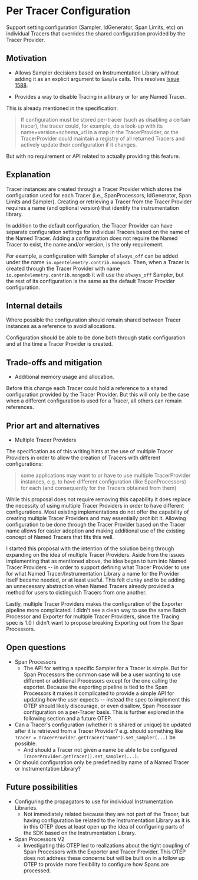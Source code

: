 # Per Tracer Configuration

Support setting configuration (Sampler, IdGenerator, Span Limits, etc) on
individual Tracers that overrides the shared configuration provided by the
Tracer Provider.

## Motivation

- Allows Sampler decisions based on Instrumentation Library without adding it as
  an explicit argument to `Sample` calls. This resolves [Issue
  1588](https://github.com/open-telemetry/opentelemetry-specification/issues/1588).
  
- Provides a way to disable Tracing in a library or for any Named Tracer.

This is already mentioned in the specification:

> If configuration must be stored per-tracer (such as disabling a certain
> tracer), the tracer could, for example, do a look-up with its
> name+version+schema_url in a map in the TracerProvider, or the TracerProvider
> could maintain a registry of all returned Tracers and actively update their
> configuration if it changes.

But with no requirement or API related to actually providing this feature.

## Explanation

Tracer instances are created through a Tracer Provider which stores the
configuration used for each Tracer (i.e., SpanProcessors, IdGenerator,
Span Limits and Sampler). Creating or retrieving a Tracer from the Tracer
Provider requires a name (and optional version) that identify the
instrumentation library.

In addition to the default configuration, the Tracer Provider can have separate
configuration settings for individual Tracers based on the name of the Named
Tracer. Adding a configuration does not require the Named Tracer to exist, the
name and/or version, is the only requirement.

For example, a configuration with Sampler of `always_off` can be added under the
name `io.opentelemetry.contrib.mongodb`. Then, when a Tracer is created through
the Tracer Provider with name `io.opentelemetry.contrib.mongodb` it will use the
`always_off` Sampler, but the rest of its configuration is the same as the
default Tracer Provider configuration.

## Internal details

Where possible the configuration should remain shared between Tracer instances
as a reference to avoid allocations.

Configuration should be able to be done both through static configuration and at
the time a Tracer Provider is created.

## Trade-offs and mitigation

- Additional memory usage and allocation.

Before this change each Tracer could hold a reference to a shared configuration
provided by the Tracer Provider. But this will only be the case when a different
configuration is used for a Tracer, all others can remain references.

## Prior art and alternatives

- Multiple Tracer Providers

The specification as of this writing hints at the use of multiple Tracer
Providers in order to allow the creation of Tracers with different
configurations:

> some applications may want to or have to use multiple TracerProvider
> instances, e.g. to have different configuration (like SpanProcessors) for each
> (and consequently for the Tracers obtained from them)

While this proposal does not require removing this capability it does replace
the necessity of using multiple Tracer Providers in order to have different
configurations. Most existing implementations do not offer the
capability of creating multiple Tracer Providers and may essentially prohibit
it. Allowing configuration to be done through the Tracer Provider based on the
Tracer name allows for easier adoption and making additional use of the existing
concept of Named Tracers that fits this well.

I started this proposal with the intention of the solution being through
expanding on the idea of multiple Tracer Providers. Aside from the issues
implementing that as mentioned above, the idea began to turn into Named Tracer
Providers -- in order to support defining what Tracer Provider to use for what
Named Tracer/Instrumentation Library a name for the Provider itself became
needed, or at least useful. This felt clunky and to be adding an unnecessary
abstraction when Named Tracers already provided a method for users to
distinguish Tracers from one another.

Lastly, multiple Tracer Providers makes the configuration of the Exporter
pipeline more complicated. I didn't see a clean way to use the same Batch
Processor and Exporter for multiple Tracer Providers, since the Tracing spec is
1.0 I didn't want to propose breaking Exporting out from the Span Processors.

## Open questions

- Span Processors
  - The API for setting a specific Sampler for a Tracer is simple. But for Span
    Processors the common case will be a user wanting to use different or
    additional Processors except for the one calling the exporter. Because the
    exporting pipeline is tied to the Span Processors it makes it complicated to
    provide a simple API for updating how the user expects -- instead the spec
    to implement this OTEP should likely discourage, or even disallow, Span
    Processor configuration on a per-Tracer basis. This is further explored in
    the following section and a future OTEP.
- Can a Tracer's configuration (whether it is shared or unique) be updated after
  it is retrieved from a Tracer Provider? e.g. should something like `Tracer =
  TracerProvider.getTracer("name").set_sampler(...)` be possible.
  - And should a Tracer not given a name be able to be configured
    `TracerProvider.getTracer().set_sampler(...)`.
- Or should configuration only be predefined by name of a Named Tracer or
  Instrumentation Library?

## Future possibilities

- Configuring the propagators to use for individual Instrumentation Libraries.
  - Not immediately related because they are not part of the Tracer, but having
    configuration be related to the Instrumentation Library as it is in this
    OTEP does at least open up the idea of configuring parts of the SDK based on
    the Instrumentation Library.
- Span Processors V2
  - Investigating this OTEP led to realizations about the tight coupling of Span
    Processors with the Exporter and Tracer Provider. This OTEP does not address
    these concerns but will be built on in a follow up OTEP to provide more
    flexibility to configure how Spans are processed.
